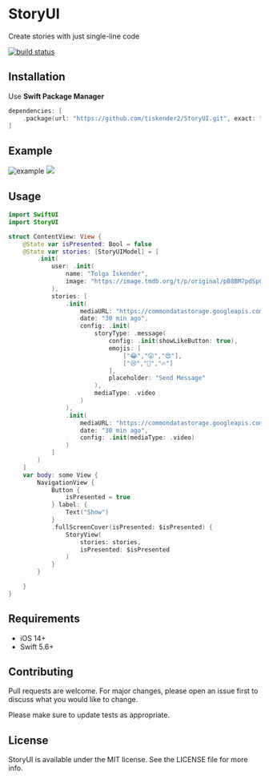 # StoryUI

Create stories with just single-line code

<a href="https://circleci.com/gh/badges/shields/tree/master">
        <img src="https://img.shields.io/circleci/project/github/badges/shields/master" alt="build status"></a>
        
## Installation

Use **Swift Package Manager**

```swift
dependencies: [
    .package(url: "https://github.com/tiskender2/StoryUI.git", exact: "1.5.7")
]
```
## Example 
![example](https://user-images.githubusercontent.com/17899883/166338390-ac5988fc-b417-4c41-b35a-8b18eca61eac.gif)
![](https://github.com/tiskender2/StoryUI/assets/17899883/80b08837-05da-48b0-92c2-b7b7000c8618)

## Usage

```swift
import SwiftUI
import StoryUI

struct ContentView: View {
    @State var isPresented: Bool = false
    @State var stories: [StoryUIModel] = [
        .init(
            user: .init(
                name: "Tolga İskender",
                image: "https://image.tmdb.org/t/p/original/pB8BM7pdSp6B6Ih7QZ4DrQ3PmJK.jpg"
            ),
            stories: [
                .init(
                    mediaURL: "https://commondatastorage.googleapis.com/gtv-videos-bucket/sample/ForBiggerEscapes.mp4",
                    date: "30 min ago",
                    config: .init(
                        storyType: .message(
                            config: .init(showLikeButton: true),
                            emojis: [
                                ["😂","😮","😍"],
                                ["😢","👏","🔥"]
                            ],
                            placeholder: "Send Message"
                        ),
                        mediaType: .video
                    )
                ),
                .init(
                    mediaURL: "https://commondatastorage.googleapis.com/gtv-videos-bucket/sample/ForBiggerBlazes.mp4",
                    date: "30 min ago",
                    config: .init(mediaType: .video)
                )
            ]
        )
    ]
    var body: some View {
        NavigationView {
            Button {
                isPresented = true
            } label: {
                Text("Show")
            }
            .fullScreenCover(isPresented: $isPresented) {
                StoryView(
                    stories: stories,
                    isPresented: $isPresented
                )
            }
        }

    }
}
```
## Requirements
- iOS 14+
- Swift 5.6+
## Contributing
Pull requests are welcome. For major changes, please open an issue first to discuss what you would like to change.

Please make sure to update tests as appropriate.

## License
StoryUI is available under the MIT license. See the LICENSE file for more info.
